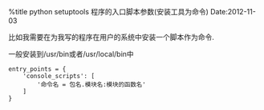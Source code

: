%title python setuptools 程序的入口脚本参数(安装工具为命令)
Date:2012-11-03

比如我需要在为我写的程序在用户的系统中安装一个脚本作为命令.

一般安装到/usr/bin或者/usr/local/bin中 

```
entry_points = {
    'console_scripts': [
		'命令名 = 包名.模块名:模块的函数名'
    ]
}
```
